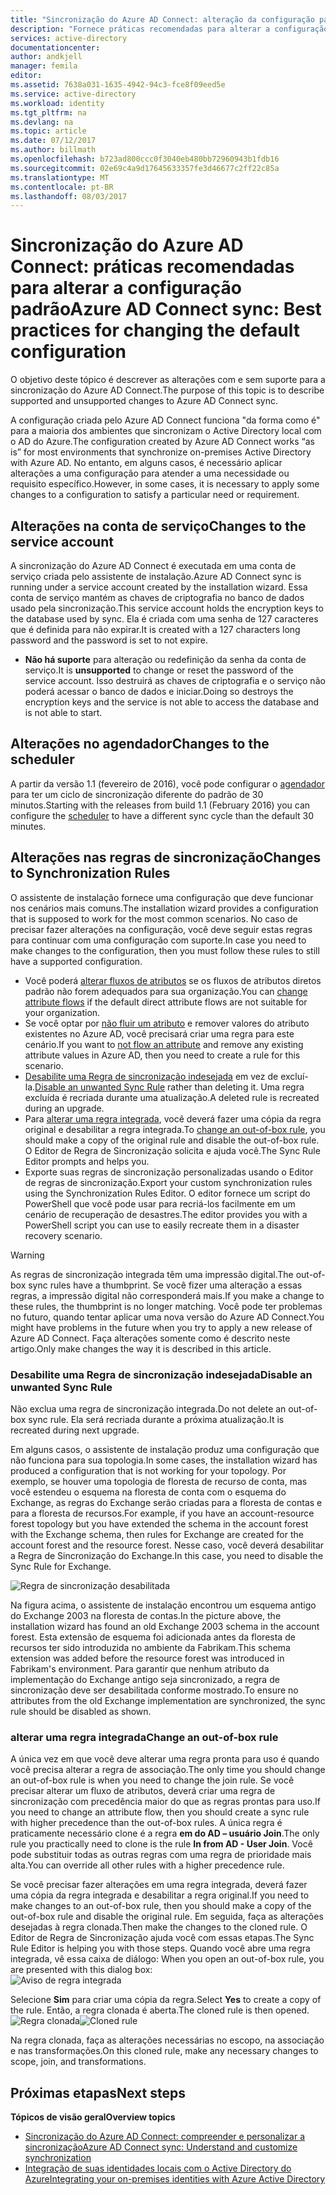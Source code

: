 ```yaml
---
title: "Sincronização do Azure AD Connect: alteração da configuração padrão | Microsoft Docs"
description: "Fornece práticas recomendadas para alterar a configuração padrão da sincronização do Azure AD Connect."
services: active-directory
documentationcenter: 
author: andkjell
manager: femila
editor: 
ms.assetid: 7638a031-1635-4942-94c3-fce8f09eed5e
ms.service: active-directory
ms.workload: identity
ms.tgt_pltfrm: na
ms.devlang: na
ms.topic: article
ms.date: 07/12/2017
ms.author: billmath
ms.openlocfilehash: b723ad800ccc0f3040eb480bb72960943b1fdb16
ms.sourcegitcommit: 02e69c4a9d17645633357fe3d46677c2ff22c85a
ms.translationtype: MT
ms.contentlocale: pt-BR
ms.lasthandoff: 08/03/2017
---
```

# <a name="azure-ad-connect-sync-best-practices-for-changing-the-default-configuration"></a><span data-ttu-id="ad0f7-103">Sincronização do Azure AD Connect: práticas recomendadas para alterar a configuração padrão</span><span class="sxs-lookup"><span data-stu-id="ad0f7-103">Azure AD Connect sync: Best practices for changing the default configuration</span></span>
<span data-ttu-id="ad0f7-104">O objetivo deste tópico é descrever as alterações com e sem suporte para a sincronização do Azure AD Connect.</span><span class="sxs-lookup"><span data-stu-id="ad0f7-104">The purpose of this topic is to describe supported and unsupported changes to Azure AD Connect sync.</span></span>

<span data-ttu-id="ad0f7-105">A configuração criada pelo Azure AD Connect funciona "da forma como é" para a maioria dos ambientes que sincronizam o Active Directory local com o AD do Azure.</span><span class="sxs-lookup"><span data-stu-id="ad0f7-105">The configuration created by Azure AD Connect works “as is” for most environments that synchronize on-premises Active Directory with Azure AD.</span></span> <span data-ttu-id="ad0f7-106">No entanto, em alguns casos, é necessário aplicar alterações a uma configuração para atender a uma necessidade ou requisito específico.</span><span class="sxs-lookup"><span data-stu-id="ad0f7-106">However, in some cases, it is necessary to apply some changes to a configuration to satisfy a particular need or requirement.</span></span>

## <a name="changes-to-the-service-account"></a><span data-ttu-id="ad0f7-107">Alterações na conta de serviço</span><span class="sxs-lookup"><span data-stu-id="ad0f7-107">Changes to the service account</span></span>
<span data-ttu-id="ad0f7-108">A sincronização do Azure AD Connect é executada em uma conta de serviço criada pelo assistente de instalação.</span><span class="sxs-lookup"><span data-stu-id="ad0f7-108">Azure AD Connect sync is running under a service account created by the installation wizard.</span></span> <span data-ttu-id="ad0f7-109">Essa conta de serviço mantém as chaves de criptografia no banco de dados usado pela sincronização.</span><span class="sxs-lookup"><span data-stu-id="ad0f7-109">This service account holds the encryption keys to the database used by sync.</span></span> <span data-ttu-id="ad0f7-110">Ela é criada com uma senha de 127 caracteres que é definida para não expirar.</span><span class="sxs-lookup"><span data-stu-id="ad0f7-110">It is created with a 127 characters long password and the password is set to not expire.</span></span>

* <span data-ttu-id="ad0f7-111">**Não há suporte** para alteração ou redefinição da senha da conta de serviço.</span><span class="sxs-lookup"><span data-stu-id="ad0f7-111">It is **unsupported** to change or reset the password of the service account.</span></span> <span data-ttu-id="ad0f7-112">Isso destruirá as chaves de criptografia e o serviço não poderá acessar o banco de dados e iniciar.</span><span class="sxs-lookup"><span data-stu-id="ad0f7-112">Doing so destroys the encryption keys and the service is not able to access the database and is not able to start.</span></span>

## <a name="changes-to-the-scheduler"></a><span data-ttu-id="ad0f7-113">Alterações no agendador</span><span class="sxs-lookup"><span data-stu-id="ad0f7-113">Changes to the scheduler</span></span>
<span data-ttu-id="ad0f7-114">A partir da versão 1.1 (fevereiro de 2016), você pode configurar o [agendador](active-directory-aadconnectsync-feature-scheduler.md) para ter um ciclo de sincronização diferente do padrão de 30 minutos.</span><span class="sxs-lookup"><span data-stu-id="ad0f7-114">Starting with the releases from build 1.1 (February 2016) you can configure the [scheduler](active-directory-aadconnectsync-feature-scheduler.md) to have a different sync cycle than the default 30 minutes.</span></span>

## <a name="changes-to-synchronization-rules"></a><span data-ttu-id="ad0f7-115">Alterações nas regras de sincronização</span><span class="sxs-lookup"><span data-stu-id="ad0f7-115">Changes to Synchronization Rules</span></span>
<span data-ttu-id="ad0f7-116">O assistente de instalação fornece uma configuração que deve funcionar nos cenários mais comuns.</span><span class="sxs-lookup"><span data-stu-id="ad0f7-116">The installation wizard provides a configuration that is supposed to work for the most common scenarios.</span></span> <span data-ttu-id="ad0f7-117">No caso de precisar fazer alterações na configuração, você deve seguir estas regras para continuar com uma configuração com suporte.</span><span class="sxs-lookup"><span data-stu-id="ad0f7-117">In case you need to make changes to the configuration, then you must follow these rules to still have a supported configuration.</span></span>

* <span data-ttu-id="ad0f7-118">Você poderá [alterar fluxos de atributos](active-directory-aadconnectsync-change-the-configuration.md#other-common-attribute-flow-changes) se os fluxos de atributos diretos padrão não forem adequados para sua organização.</span><span class="sxs-lookup"><span data-stu-id="ad0f7-118">You can [change attribute flows](active-directory-aadconnectsync-change-the-configuration.md#other-common-attribute-flow-changes) if the default direct attribute flows are not suitable for your organization.</span></span>
* <span data-ttu-id="ad0f7-119">Se você optar por [não fluir um atributo](active-directory-aadconnectsync-change-the-configuration.md#do-not-flow-an-attribute) e remover valores do atributo existentes no Azure AD, você precisará criar uma regra para este cenário.</span><span class="sxs-lookup"><span data-stu-id="ad0f7-119">If you want to [not flow an attribute](active-directory-aadconnectsync-change-the-configuration.md#do-not-flow-an-attribute) and remove any existing attribute values in Azure AD, then you need to create a rule for this scenario.</span></span>
* <span data-ttu-id="ad0f7-120">[Desabilite uma Regra de sincronização indesejada](#disable-an-unwanted-sync-rule) em vez de excluí-la.</span><span class="sxs-lookup"><span data-stu-id="ad0f7-120">[Disable an unwanted Sync Rule](#disable-an-unwanted-sync-rule) rather than deleting it.</span></span> <span data-ttu-id="ad0f7-121">Uma regra excluída é recriada durante uma atualização.</span><span class="sxs-lookup"><span data-stu-id="ad0f7-121">A deleted rule is recreated during an upgrade.</span></span>
* <span data-ttu-id="ad0f7-122">Para [alterar uma regra integrada](#change-an-out-of-box-rule), você deverá fazer uma cópia da regra original e desabilitar a regra integrada.</span><span class="sxs-lookup"><span data-stu-id="ad0f7-122">To [change an out-of-box rule](#change-an-out-of-box-rule), you should make a copy of the original rule and disable the out-of-box rule.</span></span> <span data-ttu-id="ad0f7-123">O Editor de Regra de Sincronização solicita e ajuda você.</span><span class="sxs-lookup"><span data-stu-id="ad0f7-123">The Sync Rule Editor prompts and helps you.</span></span>
* <span data-ttu-id="ad0f7-124">Exporte suas regras de sincronização personalizadas usando o Editor de regras de sincronização.</span><span class="sxs-lookup"><span data-stu-id="ad0f7-124">Export your custom synchronization rules using the Synchronization Rules Editor.</span></span> <span data-ttu-id="ad0f7-125">O editor fornece um script do PowerShell que você pode usar para recriá-los facilmente em um cenário de recuperação de desastres.</span><span class="sxs-lookup"><span data-stu-id="ad0f7-125">The editor provides you with a PowerShell script you can use to easily recreate them in a disaster recovery scenario.</span></span>

> [!WARNING]
> <span data-ttu-id="ad0f7-126">As regras de sincronização integrada têm uma impressão digital.</span><span class="sxs-lookup"><span data-stu-id="ad0f7-126">The out-of-box sync rules have a thumbprint.</span></span> <span data-ttu-id="ad0f7-127">Se você fizer uma alteração a essas regras, a impressão digital não corresponderá mais.</span><span class="sxs-lookup"><span data-stu-id="ad0f7-127">If you make a change to these rules, the thumbprint is no longer matching.</span></span> <span data-ttu-id="ad0f7-128">Você pode ter problemas no futuro, quando tentar aplicar uma nova versão do Azure AD Connect.</span><span class="sxs-lookup"><span data-stu-id="ad0f7-128">You might have problems in the future when you try to apply a new release of Azure AD Connect.</span></span> <span data-ttu-id="ad0f7-129">Faça alterações somente como é descrito neste artigo.</span><span class="sxs-lookup"><span data-stu-id="ad0f7-129">Only make changes the way it is described in this article.</span></span>

### <a name="disable-an-unwanted-sync-rule"></a><span data-ttu-id="ad0f7-130">Desabilite uma Regra de sincronização indesejada</span><span class="sxs-lookup"><span data-stu-id="ad0f7-130">Disable an unwanted Sync Rule</span></span>
<span data-ttu-id="ad0f7-131">Não exclua uma regra de sincronização integrada.</span><span class="sxs-lookup"><span data-stu-id="ad0f7-131">Do not delete an out-of-box sync rule.</span></span> <span data-ttu-id="ad0f7-132">Ela será recriada durante a próxima atualização.</span><span class="sxs-lookup"><span data-stu-id="ad0f7-132">It is recreated during next upgrade.</span></span>

<span data-ttu-id="ad0f7-133">Em alguns casos, o assistente de instalação produz uma configuração que não funciona para sua topologia.</span><span class="sxs-lookup"><span data-stu-id="ad0f7-133">In some cases, the installation wizard has produced a configuration that is not working for your topology.</span></span> <span data-ttu-id="ad0f7-134">Por exemplo, se houver uma topologia de floresta de recurso de conta, mas você estendeu o esquema na floresta de conta com o esquema do Exchange, as regras do Exchange serão criadas para a floresta de contas e para a floresta de recursos.</span><span class="sxs-lookup"><span data-stu-id="ad0f7-134">For example, if you have an account-resource forest topology but you have extended the schema in the account forest with the Exchange schema, then rules for Exchange are created for the account forest and the resource forest.</span></span> <span data-ttu-id="ad0f7-135">Nesse caso, você deverá desabilitar a Regra de Sincronização do Exchange.</span><span class="sxs-lookup"><span data-stu-id="ad0f7-135">In this case, you need to disable the Sync Rule for Exchange.</span></span>

![Regra de sincronização desabilitada](./media/active-directory-aadconnectsync-best-practices-changing-default-configuration/exchangedisabledrule.png)

<span data-ttu-id="ad0f7-137">Na figura acima, o assistente de instalação encontrou um esquema antigo do Exchange 2003 na floresta de contas.</span><span class="sxs-lookup"><span data-stu-id="ad0f7-137">In the picture above, the installation wizard has found an old Exchange 2003 schema in the account forest.</span></span> <span data-ttu-id="ad0f7-138">Esta extensão de esquema foi adicionada antes da floresta de recursos ter sido introduzida no ambiente da Fabrikam.</span><span class="sxs-lookup"><span data-stu-id="ad0f7-138">This schema extension was added before the resource forest was introduced in Fabrikam's environment.</span></span> <span data-ttu-id="ad0f7-139">Para garantir que nenhum atributo da implementação do Exchange antigo seja sincronizado, a regra de sincronização deve ser desabilitada conforme mostrado.</span><span class="sxs-lookup"><span data-stu-id="ad0f7-139">To ensure no attributes from the old Exchange implementation are synchronized, the sync rule should be disabled as shown.</span></span>

### <a name="change-an-out-of-box-rule"></a><span data-ttu-id="ad0f7-140">alterar uma regra integrada</span><span class="sxs-lookup"><span data-stu-id="ad0f7-140">Change an out-of-box rule</span></span>
<span data-ttu-id="ad0f7-141">A única vez em que você deve alterar uma regra pronta para uso é quando você precisa alterar a regra de associação.</span><span class="sxs-lookup"><span data-stu-id="ad0f7-141">The only time you should change an out-of-box rule is when you need to change the join rule.</span></span> <span data-ttu-id="ad0f7-142">Se você precisar alterar um fluxo de atributos, deverá criar uma regra de sincronização com precedência maior do que as regras prontas para uso.</span><span class="sxs-lookup"><span data-stu-id="ad0f7-142">If you need to change an attribute flow, then you should create a sync rule with higher precedence than the out-of-box rules.</span></span> <span data-ttu-id="ad0f7-143">A única regra é praticamente necessário clone é a regra **em do AD – usuário Join**.</span><span class="sxs-lookup"><span data-stu-id="ad0f7-143">The only rule you practically need to clone is the rule **In from AD - User Join**.</span></span> <span data-ttu-id="ad0f7-144">Você pode substituir todas as outras regras com uma regra de prioridade mais alta.</span><span class="sxs-lookup"><span data-stu-id="ad0f7-144">You can override all other rules with a higher precedence rule.</span></span>

<span data-ttu-id="ad0f7-145">Se você precisar fazer alterações em uma regra integrada, deverá fazer uma cópia da regra integrada e desabilitar a regra original.</span><span class="sxs-lookup"><span data-stu-id="ad0f7-145">If you need to make changes to an out-of-box rule, then you should make a copy of the out-of-box rule and disable the original rule.</span></span> <span data-ttu-id="ad0f7-146">Em seguida, faça as alterações desejadas à regra clonada.</span><span class="sxs-lookup"><span data-stu-id="ad0f7-146">Then make the changes to the cloned rule.</span></span> <span data-ttu-id="ad0f7-147">O Editor de Regra de Sincronização ajuda você com essas etapas.</span><span class="sxs-lookup"><span data-stu-id="ad0f7-147">The Sync Rule Editor is helping you with those steps.</span></span> <span data-ttu-id="ad0f7-148">Quando você abre uma regra integrada, vê essa caixa de diálogo: </span><span class="sxs-lookup"><span data-stu-id="ad0f7-148">When you open an out-of-box rule, you are presented with this dialog box:</span></span>  
![Aviso de regra integrada](./media/active-directory-aadconnectsync-best-practices-changing-default-configuration/warningoutofboxrule.png)

<span data-ttu-id="ad0f7-150">Selecione **Sim** para criar uma cópia da regra.</span><span class="sxs-lookup"><span data-stu-id="ad0f7-150">Select **Yes** to create a copy of the rule.</span></span> <span data-ttu-id="ad0f7-151">Então, a regra clonada é aberta.</span><span class="sxs-lookup"><span data-stu-id="ad0f7-151">The cloned rule is then opened.</span></span>  
<span data-ttu-id="ad0f7-152">![Regra clonada](./media/active-directory-aadconnectsync-best-practices-changing-default-configuration/clonedrule.png)</span><span class="sxs-lookup"><span data-stu-id="ad0f7-152">![Cloned rule](./media/active-directory-aadconnectsync-best-practices-changing-default-configuration/clonedrule.png)</span></span>

<span data-ttu-id="ad0f7-153">Na regra clonada, faça as alterações necessárias no escopo, na associação e nas transformações.</span><span class="sxs-lookup"><span data-stu-id="ad0f7-153">On this cloned rule, make any necessary changes to scope, join, and transformations.</span></span>

## <a name="next-steps"></a><span data-ttu-id="ad0f7-154">Próximas etapas</span><span class="sxs-lookup"><span data-stu-id="ad0f7-154">Next steps</span></span>
<span data-ttu-id="ad0f7-155">**Tópicos de visão geral**</span><span class="sxs-lookup"><span data-stu-id="ad0f7-155">**Overview topics**</span></span>

* [<span data-ttu-id="ad0f7-156">Sincronização do Azure AD Connect: compreender e personalizar a sincronização</span><span class="sxs-lookup"><span data-stu-id="ad0f7-156">Azure AD Connect sync: Understand and customize synchronization</span></span>](active-directory-aadconnectsync-whatis.md)
* [<span data-ttu-id="ad0f7-157">Integração de suas identidades locais com o Active Directory do Azure</span><span class="sxs-lookup"><span data-stu-id="ad0f7-157">Integrating your on-premises identities with Azure Active Directory</span></span>](active-directory-aadconnect.md)

